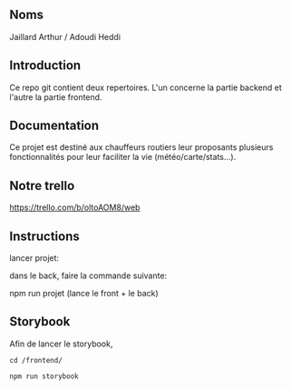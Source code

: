 
## Noms

Jaillard Arthur / 
Adoudi Heddi



## Introduction

Ce repo git contient deux repertoires. L'un concerne la partie backend et l'autre la partie frontend.


## Documentation

Ce projet est destiné aux chauffeurs routiers leur proposants plusieurs fonctionnalités pour leur faciliter la vie (météo/carte/stats...).

## Notre trello

https://trello.com/b/oltoAOM8/web


## Instructions

lancer projet:


dans le back, faire la commande suivante:

npm run projet (lance le front + le back)


## Storybook

Afin de lancer le storybook, 

    cd /frontend/

    npm run storybook


